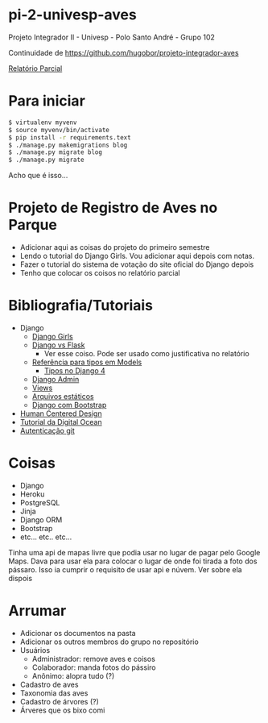 # pi-2-univesp-aves
Projeto Integrador II - Univesp - Polo Santo André - Grupo 102

Continuidade de https://github.com/hugobor/projeto-integrador-aves

[Relatório Parcial](https://docs.google.com/document/d/1M4Nki4ytIAsv0m_NU1hezAc1a96qPrabzQhn2Iyu0ew/edit?usp=sharing)

# Para iniciar

```bash
$ virtualenv myvenv
$ source myvenv/bin/activate
$ pip install -r requirements.text
$ ./manage.py makemigrations blog
$ ./manage.py migrate blog
$ ./manage.py migrate
```

Acho que é isso...

# Projeto de Registro de Aves no Parque

+ Adicionar aqui as coisas do projeto do primeiro semestre
+ Lendo o tutorial do Django Girls. Vou adicionar aqui depois com notas.
+ Fazer o tutorial do sistema de votação do site oficial do Django depois
+ Tenho que colocar os coisos no relatório parcial

# Bibliografia/Tutoriais

+ Django
  + [Django Girls](https://tutorial.djangogirls.org/en/)
  + [Django vs Flask](https://testdriven.io/blog/django-vs-flask/)
    +  Ver esse coiso. Pode ser usado como justificativa no relatório
  + [Referência para tipos em Models](https://docs.djangoproject.com/en/3.2/ref/models/fields/#field-types)
    + [Tipos no Django 4](https://docs.djangoproject.com/en/4.0/ref/models/fields/#field-types)
  + [Django Admin](https://docs.djangoproject.com/en/4.0/ref/contrib/admin/)
  + [Views](https://docs.djangoproject.com/en/4.0/topics/http/views/)
  + [Arquivos estáticos](https://docs.djangoproject.com/en/4.0/howto/static-files/)
  + [Django com Bootstrap](https://dev.to/thalesbruno/django-projeto-generico-com-bootstrap-3d86)
+ [Human Centered Design](https://drive.google.com/file/d/1tn2pg6GBNODpE4K-iL70vJPG_gS6eeof/preview)
+ [Tutorial da Digital Ocean](https://www.digitalocean.com/community/tutorials/how-to-install-django-and-set-up-a-development-environment-on-ubuntu-20-04)
+ [Autenticação git](https://stackoverflow.com/questions/68775869/support-for-password-authentication-was-removed-please-use-a-personal-access-to)


# Coisas

+ Django
+ Heroku
+ PostgreSQL
+ Jinja
+ Django ORM
+ Bootstrap
+ etc... etc.. etc...

Tinha uma api de mapas livre que podia usar no lugar de pagar pelo Google Maps.
Dava para usar ela para colocar o lugar de onde foi tirada a foto dos pássaro.
Isso ia cumprir o requisito de usar api e núvem.
Ver sobre ela dispois

# Arrumar

+ Adicionar os documentos na pasta
+ Adicionar os outros membros do grupo no repositório
+ Usuários
  + Administrador: remove aves e coisos
  + Colaborador: manda fotos do pássiro
  + Anônimo: alopra tudo (?)
+ Cadastro de aves
+ Taxonomia das aves 
+ Cadastro de árvores (?)
+ Árveres que os bixo comi
